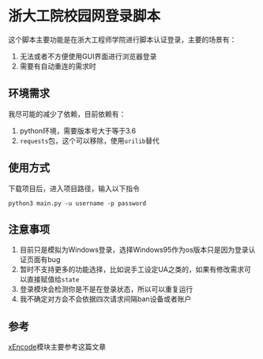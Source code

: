 # 浙大工院校园网登录脚本
这个脚本主要功能是在浙大工程师学院进行脚本认证登录，主要的场景有：
1. 无法或者不方便使用GUI界面进行浏览器登录
2. 需要有自动重连的需求时

## 环境需求
我尽可能的减少了依赖，目前依赖有：
1. python环境，需要版本号大于等于3.6
2. `requests`包，这个可以移除，使用`urilib`替代

## 使用方式
下载项目后，进入项目路径，输入以下指令
```
python3 main.py -u username -p password
```
## 注意事项
1. 目前只是模拟为Windows登录，选择Windows95作为os版本只是因为登录认证页面有bug
2. 暂时不支持更多的功能选择，比如说手工设定UA之类的，如果有修改需求可以直接赋值给`state`
3. 登录模块会检测你是不是在登录状态，所以可以重复运行
4. 我不确定对方会不会依据四次请求间隔ban设备或者账户
## 参考
[xEncode](https://pastebin.com/uqsL06jF)模块主要参考这篇文章